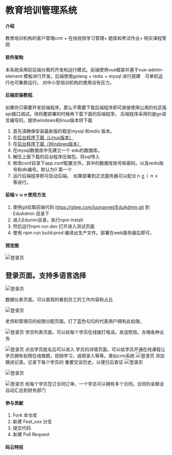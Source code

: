 # 教育培训管理系统

#### 介绍
教育培训机构的客户管理crm + 在线视频学习管理+ 题库和考试作业+ 购买课程管网　


#### 软件架构

本系统采用前后端分离的开发和运行模式。前端使用vue框架并基于vue-admin-element 模板进行开发。后端使用golang + redis + mysql 进行搭建　可单机运行也可集群运行。 对中小型培训机构的使用没有压力。　


#### 后端安装教程. 
如果你只需要开发前端程序。那么不需要下载后端程序即可直接使用公用的社区版api接口调试。待将要部署的时候再下载下面的后端程序。
后端程序采用的是go语言编写的。提供windows和linux版本供下载
1.  首先请确保安装最新版的稳定mysql 和redis 版本。
2.  在[后台程序下载（Linux版本）](http://edu.todear.net:8990/download/linux_edu.zip)
3.  在[后台程序下载（Windows版本）](http://edu.todear.net:8990/download/windows_edu.zip)
4.  在mysql数据库中先建立一个 edu的数据库。
5.  解压上面下载的后台程序压缩包。将sql导入
6.  修改conf目录下app.conf配置文件。其中的数据库账号和密码，以及redis账号和db编号。默认为0 第一个
7.  运行后端程序即可启动后端。　如果部署到正式服务器可以配合ｎｇｉｎｘ　等进行。
#### 前端ｖｕｅ使用方法
1.  使用git拉取前端代码 https://gitee.com/luonannet/EduAdmin.git 到EduAdmin 目录下
2.  进入Edumin目录，执行npm install
3.  然后运行npm run dev 打开进入测试页面
4.  使用 npm run build:prod 编译出生产文件。部署在web服务器后即可。 

#### 预览图
![登录页](http://edu.todear.net:8990/upload/other/0.png "登录页") 

## 登录页面。支持多语言选择

![登录页](http://edu.todear.net:8990/upload/other/1.png "登录页") 

数据仪表页面。可以直观的看到员工的工作内容和占比


![登录页](http://edu.todear.net:8990/upload/other/11.png "登录页") 

老师和管理员的权限分配页面。打了蓝色勾勾的代表用户拥有此权限。

![登录页](http://edu.todear.net:8990/upload/other/2.png "登录页") 
学员列表页面。可以给每个学员在线拨打电话。发送短信。办理各种业务

![登录页](http://edu.todear.net:8990/upload/other/5.png "登录页") 
点击学员姓名后可以进入 学员的详情页面。可以给学员开通在线课程让学员拥有权限在线做题，视频学习，成绩录入等等。类似crm系统
![登录页](http://edu.todear.net:8990/upload/other/4.png "登录页") 
添加跟进记录。记录下每个学员的 重要交谈历史。以便日后查证
![登录页](http://edu.todear.net:8990/upload/other/3.png "登录页") 

![登录页](http://edu.todear.net:8990/upload/other/6.png "登录页") 

![登录页](http://edu.todear.net:8990/upload/other/7.png "登录页") 
 给每个学员签订合同订单，一个学员可以拥有多个合同。合同的金额会自动汇总到财务部门

#### 参与贡献

1.  Fork 本仓库
2.  新建 Feat_xxx 分支
3.  提交代码
4.  新建 Pull Request


#### 码云特技
 
